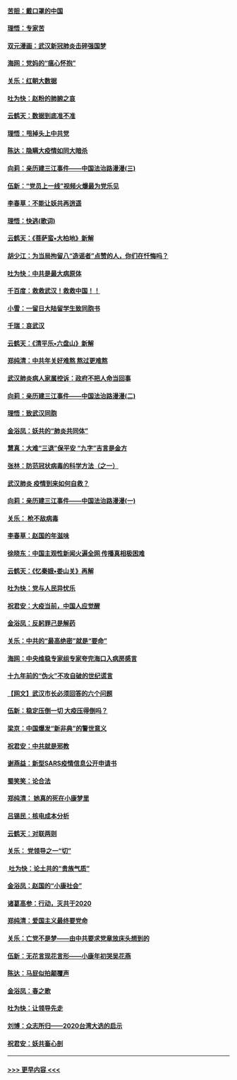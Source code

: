 #### [苦胆：戴口罩的中国](../pages/nsc993/n11845576.md?t=02051622) 
#### [理悟：专家苦](../pages/nsc993/n11845564.md?t=02051622) 
#### [双元漫画：武汉新冠肺炎击碎强国梦](../pages/nsc993/n11843320.md?t=02051622) 
#### [海网：党妈的“瘟心怀抱”](../pages/nsc993/n11840740.md?t=02051622) 
#### [关乐：红朝大数据](../pages/nsc993/n11840675.md?t=02051622) 
#### [吐为快：赵粉的肺腑之哀](../pages/nsc993/n11840618.md?t=02051622) 
#### [云鹤天：数据到底准不准](../pages/nsc993/n11840325.md?t=02051622) 
#### [理悟：甩掉头上中共党](../pages/nsc993/n11838826.md?t=02051622) 
#### [陈达：隐瞒大疫情如同大暗杀](../pages/nsc993/n11838771.md?t=02051622) 
#### [向莉：亲历建三江事件——中国法治路漫漫(三)](../pages/nsc993/n11831825.md?t=02051622) 
#### [伍新：“党员上一线”视频火爆最为党乐见](../pages/nsc993/n11838200.md?t=02051622) 
#### [李春草：不能让妖共再逍遥](../pages/nsc993/n11838102.md?t=02051622) 
#### [理悟：快逃(歌词)](../pages/nsc993/n11838083.md?t=02051622) 
#### [云鹤天：《菩萨蛮▪大柏地》新解](../pages/nsc993/n11838059.md?t=02051622) 
#### [胡少江：为当局拘留八“造谣者”点赞的人，你们在忏悔吗？](../pages/nsc993/n11836801.md?t=02051622) 
#### [吐为快：中共是最大病原体](../pages/nsc993/n11836748.md?t=02051622) 
#### [千百度：救救武汉！救救中国！！](../pages/nsc993/n11836145.md?t=02051622) 
#### [小雪：一留日大陆留学生致同胞书](../pages/nsc993/n11834624.md?t=02051622) 
#### [千瑞：哀武汉](../pages/nsc993/n11833647.md?t=02051622) 
#### [云鹤天：《清平乐▪六盘山》新解](../pages/nsc993/n11833611.md?t=02051622) 
#### [郑纯清：中共年关好难熬 熬过更难熬](../pages/nsc993/n11833489.md?t=02051622) 
#### [武汉肺炎病人家属控诉：政府不把人命当回事](../pages/nsc993/n11833205.md?t=02051622) 
#### [向莉：亲历建三江事件——中国法治路漫漫(二)](../pages/nsc993/n11829102.md?t=02051622) 
#### [理悟：致武汉同胞](../pages/nsc993/n11831522.md?t=02051622) 
#### [金浴凤：妖共的“肺炎共同体”](../pages/nsc993/n11829448.md?t=02051622) 
#### [慧真：大难“三退”保平安 “九字”吉言是金方](../pages/nsc993/n11829501.md?t=02051622) 
#### [张林：防范冠状病毒的科学方法（之一）](../pages/nsc993/n11828618.md?t=02051622) 
#### [武汉肺炎 疫情到来如何自救？](../pages/nsc993/n11827632.md?t=02051622) 
#### [向莉：亲历建三江事件——中国法治路漫漫(一)](../pages/nsc993/n11827190.md?t=02051622) 
#### [关乐： 枪不敌病毒](../pages/nsc993/n11826746.md?t=02051622) 
#### [李春草：赵国的年滋味](../pages/nsc993/n11826321.md?t=02051622) 
#### [徐晓东：中国主观性新闻火遍全网 传播真相极困难](../pages/nsc993/n11826508.md?t=02051622) 
#### [云鹤天：《忆秦娥▪娄山关》再解](../pages/nsc993/n11824682.md?t=02051622) 
#### [吐为快：党与人民异忧乐](../pages/nsc993/n11824660.md?t=02051622) 
#### [祝君安：大疫当前，中国人应觉醒](../pages/nsc993/n11821946.md?t=02051622) 
#### [金浴凤：反躬罪己是解药](../pages/nsc993/n11820280.md?t=02051622) 
#### [关乐：中共的“最高绝密”就是“要命”](../pages/nsc993/n11816946.md?t=02051622) 
#### [海网：中央维稳专家组专家夸完海口入病房感言](../pages/nsc993/n11815138.md?t=02051622) 
#### [十九年前的“伪火”不攻自破的世纪谎言](../pages/nsc993/n11813238.md?t=02051622) 
#### [【网文】武汉市长必须回答的六个问题](../pages/nsc993/n11813848.md?t=02051622) 
#### [伍新：稳定压倒一切 大疫压得倒吗？](../pages/nsc993/n11812634.md?t=02051622) 
#### [梁京：中国爆发“新非典”的警世意义](../pages/nsc993/n11812554.md?t=02051622) 
#### [祝君安：中共就是邪教](../pages/nsc993/n11812431.md?t=02051622) 
#### [谢燕益：新型SARS疫情信息公开申请书](../pages/nsc993/n11808840.md?t=02051622) 
#### [蜀笑笑：论合法](../pages/nsc993/n11808064.md?t=02051622) 
#### [郑纯清： 她真的死在小康梦里](../pages/nsc993/n11806623.md?t=02051622) 
#### [吕锡民：核电成本分析](../pages/nsc993/n11806284.md?t=02051622) 
#### [云鹤天：对联两则](../pages/nsc993/n11805957.md?t=02051622) 
#### [关乐： 党领导之一“切”](../pages/nsc993/n11804505.md?t=02051622) 
#### [ 吐为快：论土共的“贵族气质”](../pages/nsc993/n11804490.md?t=02051622) 
#### [金浴凤：赵国的“小康社会”](../pages/nsc993/n11804452.md?t=02051622) 
#### [诸葛高参：行动，灭共于2020](../pages/nsc993/n11804120.md?t=02051622) 
#### [郑纯清：爱国主义最终要党命](../pages/nsc993/n11802197.md?t=02051622) 
#### [关乐：亡党不是梦——由中共要求党章放床头想到的](../pages/nsc993/n11802156.md?t=02051622) 
#### [伍新：无花言现花言形——小康年初哭吴花燕](../pages/nsc993/n11800044.md?t=02051622) 
#### [陈达：马屁似拍颠覆声](../pages/nsc993/n11800010.md?t=02051622) 
#### [金浴凤：春之歌](../pages/nsc993/n11797687.md?t=02051622) 
#### [吐为快：让领导先走](../pages/nsc993/n11797512.md?t=02051622) 
#### [刘博：众志所归——2020台湾大选的启示](../pages/nsc993/n11796878.md?t=02051622) 
#### [祝君安：妖共畜心剖](../pages/nsc993/n11794273.md?t=02051622) 

----
#### [ >>> 更早内容 <<< ](../indexes/nsc993-earlier.md)
